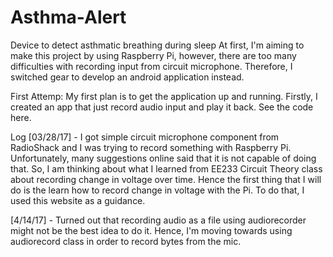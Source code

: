 # Asthma-Alert
Device to detect asthmatic breathing during sleep
At first, I'm aiming to make this project by using Raspberry Pi, however, there are too many difficulties with recording input from circuit microphone. Therefore, I switched gear to develop an android application instead.

First Attemp:
My first plan is to get the application up and running. Firstly, I created an app that just record audio input and play it back. See the code here.

Log
[03/28/17] - I got simple circuit microphone component from RadioShack and I was trying to record something with Raspberry Pi. Unfortunately, many suggestions online said that it is not capable of doing that. So, I am thinking about what I learned from EE233 Circuit Theory class about recording change in voltage over time. Hence the first thing that I will do is the learn how to record change in voltage with the Pi. To do that, I used this website as a guidance.

[4/14/17] - Turned out that recording audio as a file using audiorecorder might not be the best idea to do it. Hence, I'm moving towards using audiorecord class in order to record bytes from the mic.
